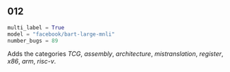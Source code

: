 ## 012

```python
multi_label = True 
model = "facebook/bart-large-mnli"
number_bugs = 89
```

Adds the categories *TCG*, *assembly*, *architecture*, *mistranslation*, *register*, *x86*, *arm*, *risc-v*.

